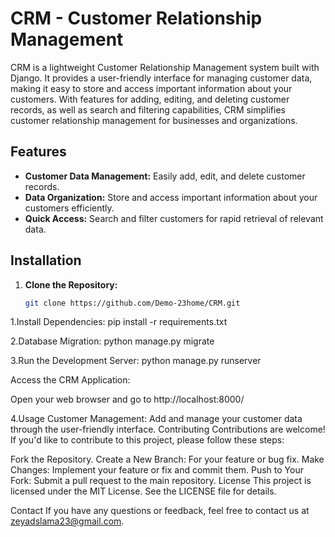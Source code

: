 # CRM - Customer Relationship Management

CRM is a lightweight Customer Relationship Management system built with Django. It provides a user-friendly interface for managing customer data, making it easy to store and access important information about your customers. With features for adding, editing, and deleting customer records, as well as search and filtering capabilities, CRM simplifies customer relationship management for businesses and organizations.

## Features

- **Customer Data Management:** Easily add, edit, and delete customer records.
- **Data Organization:** Store and access important information about your customers efficiently.
- **Quick Access:** Search and filter customers for rapid retrieval of relevant data.

## Installation

1. **Clone the Repository:**

   ```sh
   git clone https://github.com/Demo-23home/CRM.git
   
1.Install Dependencies:
  pip install -r requirements.txt

2.Database Migration:
  python manage.py migrate

3.Run the Development Server:
  python manage.py runserver

Access the CRM Application:

Open your web browser and go to http://localhost:8000/

4.Usage
Customer Management: Add and manage your customer data through the user-friendly interface.
Contributing
Contributions are welcome! If you'd like to contribute to this project, please follow these steps:

Fork the Repository.
Create a New Branch: For your feature or bug fix.
Make Changes: Implement your feature or fix and commit them.
Push to Your Fork: Submit a pull request to the main repository.
License
This project is licensed under the MIT License. See the LICENSE file for details.

Contact
If you have any questions or feedback, feel free to contact us at zeyadslama23@gmail.com.

